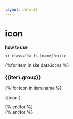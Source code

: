 ```yaml
---
layout: default
---
```


# icon

**how to use**

```markup
<i class="fa fa-[name]"></i>
```

{%for item in site.data.icons %}
### {{item.group}}

<div class="pure-g">
    {% for icon in item.name %}
    <div class="pure-u-1-8">
        <div class="ft-center">
            <i class="fa fa-{{icon}}"></i>
            <p>{{icon}}</p>
        </div>
    </div>
    {% endfor %}
</div>
{% endfor %}



